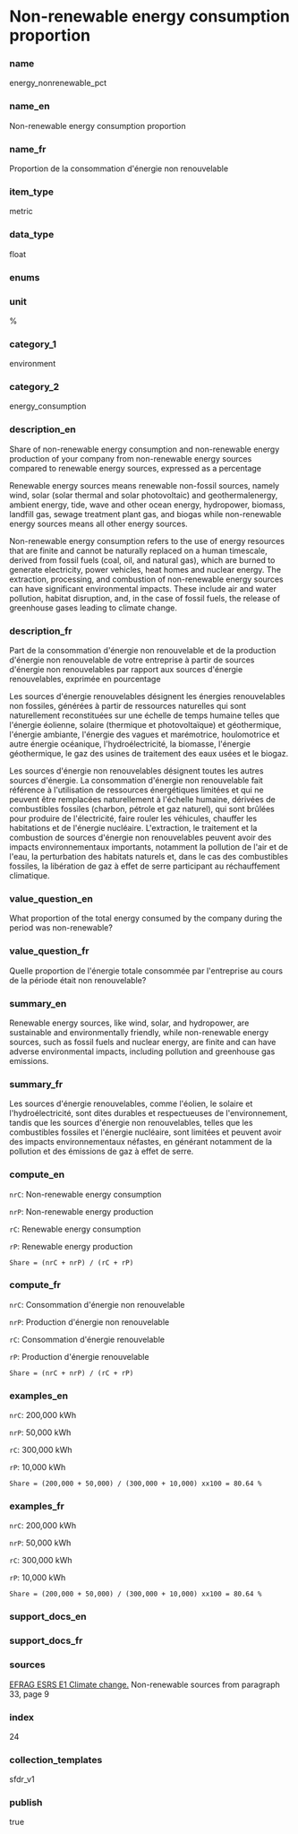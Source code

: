 # Non-renewable energy consumption proportion

### name

energy_nonrenewable_pct

### name_en

Non-renewable energy consumption proportion

### name_fr

Proportion de la consommation d'énergie non renouvelable

### item_type

metric

### data_type

float

### enums



### unit

%

### category_1

environment

### category_2

energy_consumption

### description_en


Share of non-renewable energy consumption and non-renewable energy production of your company
from non-renewable energy sources compared to renewable energy sources, expressed as a percentage



Renewable energy sources means renewable non-fossil sources, namely wind, solar (solar thermal
and solar photovoltaic) and geothermalenergy, ambient energy, tide, wave and other ocean energy,
hydropower, biomass, landfill gas, sewage treatment plant gas, and biogas while non-renewable
energy sources means all other energy sources.


Non-renewable energy consumption refers to the use of energy resources that are finite and
cannot be naturally replaced on a human timescale, derived from fossil fuels (coal, oil, and
natural gas), which are burned to generate electricity, power vehicles, heat homes and nuclear
energy. The extraction, processing, and combustion of non-renewable energy sources can have
significant environmental impacts. These include air and water pollution, habitat disruption,
and, in the case of fossil fuels, the release of greenhouse gases leading to climate change.




### description_fr


Part de la consommation d'énergie non renouvelable et de la production d'énergie non
renouvelable de votre entreprise à partir de sources d'énergie non renouvelables par rapport
aux sources d'énergie renouvelables, exprimée en pourcentage


Les sources d'énergie renouvelables désignent les énergies renouvelables non fossiles, générées
à partir de ressources naturelles qui sont naturellement reconstituées sur une échelle de temps
humaine telles que l'énergie éolienne, solaire (thermique et photovoltaïque) et géothermique,
l'énergie ambiante, l'énergie des vagues et marémotrice, houlomotrice et autre énergie océanique,
l'hydroélectricité, la biomasse, l'énergie géothermique, le gaz des usines de traitement des eaux
usées et le biogaz.


Les sources d'énergie non renouvelables désignent toutes les autres sources d'énergie. La
consommation d'énergie non renouvelable fait référence à l'utilisation de ressources énergétiques
limitées et qui ne peuvent être remplacées naturellement à l'échelle humaine, dérivées de
combustibles fossiles (charbon, pétrole et gaz naturel), qui sont brûlées pour produire de
l'électricité, faire rouler les véhicules, chauffer les habitations et de l'énergie nucléaire.
L'extraction, le traitement et la combustion de sources d'énergie non renouvelables peuvent
avoir des impacts environnementaux importants, notamment la pollution de l'air et de l'eau,
la perturbation des habitats naturels et, dans le cas des combustibles fossiles, la libération
de gaz à effet de serre participant au réchauffement climatique.




### value_question_en

What proportion of the total energy consumed by the company during the
period was non-renewable?

### value_question_fr

Quelle proportion de l'énergie totale consommée par l'entreprise au
cours de la période était non renouvelable?

### summary_en

Renewable energy sources, like wind, solar, and hydropower, are sustainable and
environmentally friendly, while non-renewable energy sources, such as fossil fuels and nuclear
energy, are finite and can have adverse environmental impacts, including pollution and greenhouse
gas emissions.

### summary_fr

Les sources d'énergie renouvelables, comme l'éolien, le solaire et
l'hydroélectricité, sont dites durables et respectueuses de l'environnement, tandis que les
sources d'énergie non renouvelables, telles que les combustibles fossiles et l'énergie
nucléaire, sont limitées et peuvent avoir des impacts environnementaux néfastes, en générant
notamment de la pollution et des émissions de gaz à effet de serre.

### compute_en


`nrC`: Non-renewable energy consumption  

`nrP`: Non-renewable energy production  

`rC`: Renewable energy consumption  

`rP`: Renewable energy production  

  

`Share = (nrC + nrP) / (rC + rP)` 


### compute_fr


`nrC`: Consommation d'énergie non renouvelable  

`nrP`: Production d'énergie non renouvelable  

`rC`: Consommation d'énergie renouvelable  

`rP`: Production d'énergie renouvelable  

  

`Share = (nrC + nrP) / (rC + rP)`


### examples_en


`nrC`: 200,000 kWh  

`nrP`: 50,000 kWh  

`rC`: 300,000 kWh  

`rP`: 10,000 kWh  

  

`Share = (200,000 + 50,000) / (300,000 + 10,000) xx100 = 80.64 %`


### examples_fr


`nrC`: 200,000 kWh  

`nrP`: 50,000 kWh  

`rC`: 300,000 kWh  

`rP`: 10,000 kWh  

  

`Share = (200,000 + 50,000) / (300,000 + 10,000) xx100 = 80.64 %`


### support_docs_en



### support_docs_fr



### sources


[EFRAG ESRS E1 Climate change.](https://www.efrag.org/Assets/Download?assetUrl=%2Fsites%2Fwebpublishing%2FSiteAssets%2FED_ESRS_E1.pdf) Non-renewable sources from paragraph 33, page 9
            
### index

24

### collection_templates

sfdr_v1

### publish

true
